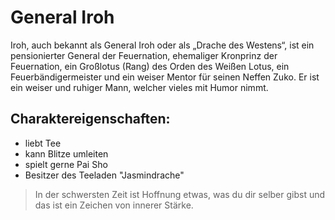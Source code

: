 # General Iroh

Iroh, auch bekannt als General Iroh oder als „Drache des Westens“, ist ein pensionierter General der Feuernation, ehemaliger Kronprinz der Feuernation, ein Großlotus (Rang) des Orden des Weißen Lotus, ein Feuerbändigermeister und ein weiser Mentor für seinen Neffen Zuko. Er ist ein weiser und ruhiger Mann, welcher vieles mit Humor nimmt.

## Charaktereigenschaften:
* liebt Tee
* kann Blitze umleiten
* spielt gerne Pai Sho
* Besitzer des Teeladen "Jasmindrache"


>In der schwersten Zeit ist Hoffnung etwas, was du dir selber gibst und das ist ein Zeichen von innerer Stärke.